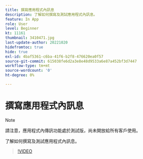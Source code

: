 ```yaml
---
title: 撰寫應用程式內訊息
description: 了解如何撰寫及測試應用程式內訊息。
feature: In App
role: User
level: Beginner
kt: 11161
thumbnail: 3410471.jpg
last-update-author: 20221020
hidefromtoc: true
hide: true
exl-id: 4baf5361-c6ba-41f6-b2f8-476620ea0f57
source-git-commit: 615038fe6d2a3e8e48d9533a6e87a452bf3d7447
workflow-type: tm+mt
source-wordcount: '0'
ht-degree: 0%

---
```


# 撰寫應用程式內訊息

>[!NOTE]
> 
> 請注意，應用程式內傳訊功能處於測試版，尚未開放給所有客戶使用。

了解如何撰寫及測試應用程式內訊息。

>[!VIDEO](https://video.tv.adobe.com/v/3410471?quality=12&learn=on)
